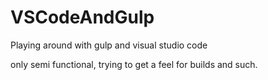 # VSCodeAndGulp
Playing around with gulp and visual studio code

only semi functional, trying to get a feel for builds and such.
